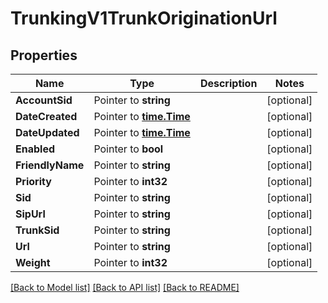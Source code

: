 # TrunkingV1TrunkOriginationUrl

## Properties

Name | Type | Description | Notes
------------ | ------------- | ------------- | -------------
**AccountSid** | Pointer to **string** |  | [optional] 
**DateCreated** | Pointer to [**time.Time**](time.Time.md) |  | [optional] 
**DateUpdated** | Pointer to [**time.Time**](time.Time.md) |  | [optional] 
**Enabled** | Pointer to **bool** |  | [optional] 
**FriendlyName** | Pointer to **string** |  | [optional] 
**Priority** | Pointer to **int32** |  | [optional] 
**Sid** | Pointer to **string** |  | [optional] 
**SipUrl** | Pointer to **string** |  | [optional] 
**TrunkSid** | Pointer to **string** |  | [optional] 
**Url** | Pointer to **string** |  | [optional] 
**Weight** | Pointer to **int32** |  | [optional] 

[[Back to Model list]](../README.md#documentation-for-models) [[Back to API list]](../README.md#documentation-for-api-endpoints) [[Back to README]](../README.md)


